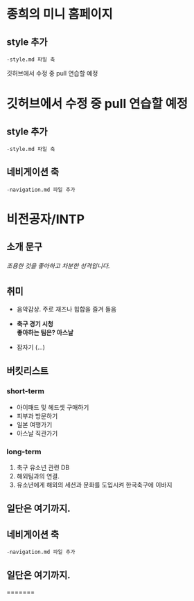 # 종희의 미니 홈페이지



## style 추가
    -style.md 파일 축


깃허브에서 수정 중 pull 연습할 예정


깃허브에서 수정 중 pull 연습할 예정
=======


## style 추가
    -style.md 파일 축

## 네비게이션 축
    -navigation.md 파일 추가


# 비전공자/INTP
## 소개 문구
###### 조용한 것을 좋아하고 차분한 성격입니다.

## 취미

* 음악감상. 주로 재즈나 힙합을 즐겨 들음


* **축구 경기 시청**  
__좋아하는 팀은? 아스날__

* 잠자기 (...)

## 버킷리스트

### short-term

* 아이패드 및 헤드셋 구매하기
* 피부과 방문하기
* 일본 여행가기
* 아스날 직관가기

### long-term

1. 축구 유소년 관련 DB
2. 해외팀과의 연결.
3. 유소년에게 해외의 세션과 문화를 도입시켜 한국축구에 이바지



## 일단은 여기까지.

## 네비게이션 축
    -navigation.md 파일 추가

    


## 일단은 여기까지.

=======
    

